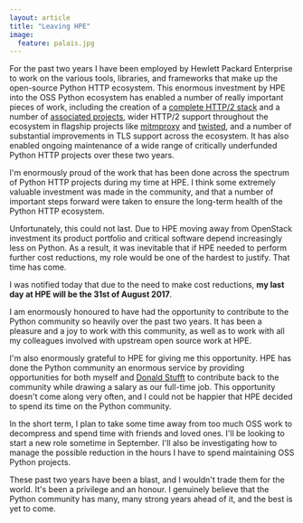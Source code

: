 ```yaml
---
layout: article
title: "Leaving HPE"
image:
  feature: palais.jpg
---
```


For the past two years I have been employed by Hewlett Packard Enterprise to work on the various tools, libraries, and frameworks that make up the open-source Python HTTP ecosystem. This enormous investment by HPE into the OSS Python ecosystem has enabled a number of really important pieces of work, including the creation of a [complete HTTP/2 stack](https://python-hyper.org/h2/) and a number of [associated projects](https://python-hyper.org/), wider HTTP/2 support throughout the ecosystem in flagship projects like [mitmproxy](https://mitmproxy.org) and [twisted](https://twistedmatrix.com/trac/), and a number of substantial improvements in TLS support across the ecosystem. It has also enabled ongoing maintenance of a wide range of critically underfunded Python HTTP projects over these two years.

I'm enormously proud of the work that has been done across the spectrum of Python HTTP projects during my time at HPE. I think some extremely valuable investment was made in the community, and that a number of important steps forward were taken to ensure the long-term health of the Python HTTP ecosystem.

Unfortunately, this could not last. Due to HPE moving away from OpenStack investment its product portfolio and critical software depend increasingly less on Python. As a result, it was inevitable that if HPE needed to perform further cost reductions, my role would be one of the hardest to justify. That time has come.

I was notified today that due to the need to make cost reductions, **my last day at HPE will be the 31st of August 2017**.

I am enormously honoured to have had the opportunity to contribute to the Python community so heavily over the past two years. It has been a pleasure and a joy to work with this community, as well as to work with all my colleagues involved with upstream open source work at HPE.

I'm also enormously grateful to HPE for giving me this opportunity. HPE has done the Python community an enormous service by providing opportunities for both myself and [Donald Stufft](https://caremad.io/posts/2016/10/hire-me/) to contribute back to the community while drawing a salary as our full-time job. This opportunity doesn't come along very often, and I could not be happier that HPE decided to spend its time on the Python community.

In the short term, I plan to take some time away from too much OSS work to decompress and spend time with friends and loved ones. I'll be looking to start a new role sometime in September. I'll also be investigating how to manage the possible reduction in the hours I have to spend maintaining OSS Python projects.

These past two years have been a blast, and I wouldn't trade them for the world. It's been a privilege and an honour. I genuinely believe that the Python community has many, many strong years ahead of it, and the best is yet to come.
